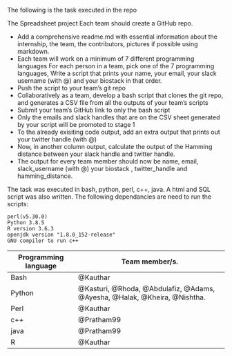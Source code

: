 The following is the task executed in the repo

The Spreadsheet project
Each team should create a GitHub repo.
- Add a comprehensive readme.md with essential information about the internship, the team, the contributors, pictures if possible using markdown.
- Each team will work on a minimum of  7 different programming languages
For each person in a team, pick one of the 7 programming languages, Write a script that prints your name, your email, your slack username (with @) and your biostack in that order.
- Push the script to your team’s git repo
- Collaboratively as a team, develop a bash script that clones the git repo, and generates a CSV file from all the outputs of your team’s scripts
- Submit your team’s GitHub link to only the bash script
- Only the emails and slack handles that are on the CSV sheet generated by your script will be promoted to stage 1
- To the already exisiting code output, add an extra output that prints out your twitter handle (with @)
- Now, in another column output, calculate the output of the Hamming distance between your slack handle and twitter handle.
- The output for every team member should now be name, email, slack_username (with @) your biostack , twitter_handle and hamming_distance.

The task was executed in bash, python, perl, c++, java. A html and SQL script was also written. The following dependancies are need to run the scripts:

```
perl(v5.30.0)
Python 3.8.5
R version 3.6.3
openjdk version "1.8.0_152-release"
GNU compiler to run c++
```

| Programming language | Team member/s. |
| ------ | --- |
| Bash | @Kauthar |
| Python | @Kasturi, @Rhoda, @Abdulafiz, @Adams, @Ayesha, @Halak, @Kheira, @Nishtha. |
| Perl | @Kauthar |
| c++ | @Pratham99 |
| java | @Pratham99 |
| R | @Kauthar |
